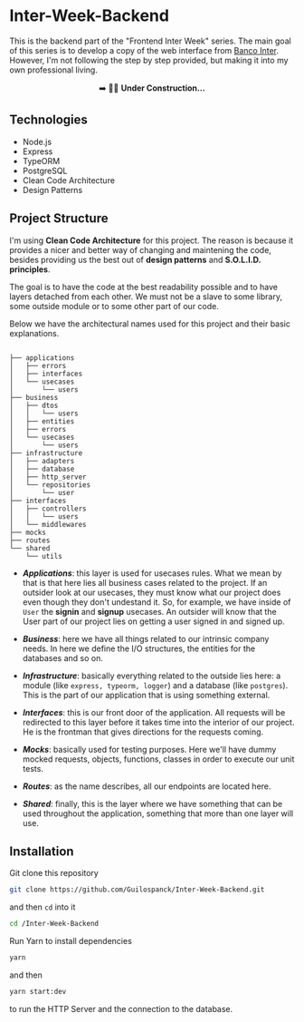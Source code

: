 # Inter-Week-Backend
This is the backend part of the "Frontend Inter Week" series. The main goal of this series is to develop a copy of the web interface from [Banco Inter](https://www.bancointer.com.br/). However, I'm not following the step by step provided, but making it into my own professional living.

<p align="center">
➡️ 👷🚧 <b>Under Construction...</b>
 </p>

## Technologies
- Node.js
- Express
- TypeORM
- PostgreSQL
- Clean Code Architecture
- Design Patterns

## Project Structure
I'm using <b>Clean Code Architecture</b> for this project. The reason is because it provides a nicer and better way of changing and maintening the code, besides providing us the best out of <b>design patterns</b> and <b>S.O.L.I.D. principles</b>.

The goal is to have the code at the best readability possible and to have layers detached from each other. We must not be a slave to some library, some outside module or to some other part of our code.

Below we have the architectural names used for this project and their basic explanations.

```

├── applications
│   ├── errors
│   ├── interfaces
│   └── usecases
│       └── users
├── business
│   ├── dtos
│   │   └── users
│   ├── entities
│   ├── errors
│   └── usecases
│       └── users
├── infrastructure
│   ├── adapters
│   ├── database
│   ├── http_server
│   └── repositories
│       └── user
├── interfaces
│   ├── controllers
│   │   └── users
│   └── middlewares
├── mocks
├── routes
└── shared
    └── utils
```

- ***Applications***: this layer is used for usecases rules. What we mean by that is that here lies all business cases related to the project. If an outsider look at our usecases, they must know what our project does even though they don't undestand it. So, for example, we have inside of <code>User</code> the <b>signin</b> and <b>signup</b> usecases. An outsider will know that the User part of our project lies on getting a user signed in and signed up.

- ***Business***: here we have all things related to our intrinsic company needs. In here we define the I/O structures, the entities for the databases and so on.

- ***Infrastructure***: basically everything related to the outside lies here: a module (like `express, typeorm, logger`) and a database (like `postgres`). This is the part of our application that is using something external.

- ***Interfaces***: this is our front door of the application. All requests will be redirected to this layer before it takes time into the interior of our project. He is the frontman that gives directions for the requests coming.

- ***Mocks***: basically used for testing purposes. Here we'll have dummy mocked requests, objects, functions, classes in order to execute our unit tests.

- ***Routes***: as the name describes, all our endpoints are located here.

- ***Shared***: finally, this is the layer where we have something that can be used throughout the application, something that more than one layer will use.

## Installation
Git clone this repository
```bash
git clone https://github.com/Guilospanck/Inter-Week-Backend.git
```
and then <code>cd</code> into it
```bash
cd /Inter-Week-Backend
```
Run Yarn to install dependencies
```bash
yarn
```
and then 
```bash
yarn start:dev
```
to run the HTTP Server and the connection to the database.
